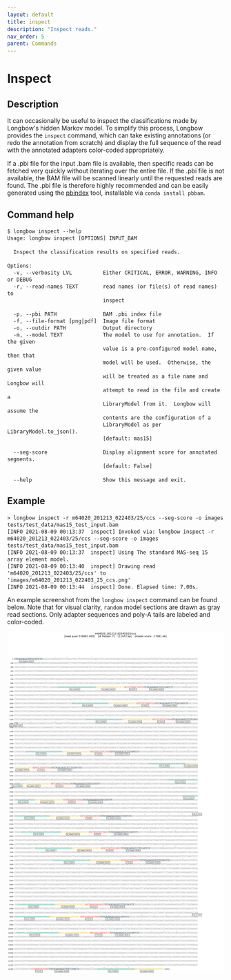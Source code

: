 ```yaml
---
layout: default
title: inspect 
description: "Inspect reads."
nav_order: 5
parent: Commands
---
```


# Inspect

## Description

It can occasionally be useful to inspect the classifications made by Longbow's hidden Markov model. To simplify this process, Longbow provides the `inspect` command, which can take existing annotations (or redo the annotation from scratch) and display the full sequence of the read with the annotated adapters color-coded appropriately.

If a .pbi file for the input .bam file is available, then specific reads can be fetched very quickly without iterating over the entire file.  If the .pbi file is not available, the BAM file will be scanned linearly until the requested reads are found. The .pbi file is therefore highly recommended and can be easily generated using the [pbindex](https://pbbam.readthedocs.io/en/latest/tools/pbindex.html) tool, installable via `conda install pbbam`.

## Command help

```
$ longbow inspect --help
Usage: longbow inspect [OPTIONS] INPUT_BAM

  Inspect the classification results on specified reads.

Options:
  -v, --verbosity LVL          Either CRITICAL, ERROR, WARNING, INFO or DEBUG
  -r, --read-names TEXT        read names (or file(s) of read names) to
                               inspect

  -p, --pbi PATH               BAM .pbi index file
  -f, --file-format [png|pdf]  Image file format
  -o, --outdir PATH            Output directory
  -m, --model TEXT             The model to use for annotation.  If the given
                               value is a pre-configured model name, then that
                               model will be used.  Otherwise, the given value
                               will be treated as a file name and Longbow will
                               attempt to read in the file and create a
                               LibraryModel from it.  Longbow will assume the
                               contents are the configuration of a
                               LibraryModel as per LibraryModel.to_json().
                               [default: mas15]

  --seg-score                  Display alignment score for annotated segments.
                               [default: False]

  --help                       Show this message and exit.
```

## Example

```
> longbow inspect -r m64020_201213_022403/25/ccs --seg-score -o images tests/test_data/mas15_test_input.bam
[INFO 2021-08-09 00:13:37  inspect] Invoked via: longbow inspect -r m64020_201213_022403/25/ccs --seg-score -o images tests/test_data/mas15_test_input.bam
[INFO 2021-08-09 00:13:37  inspect] Using The standard MAS-seq 15 array element model.
[INFO 2021-08-09 00:13:40  inspect] Drawing read 'm64020_201213_022403/25/ccs' to 'images/m64020_201213_022403_25_ccs.png'
[INFO 2021-08-09 00:13:44  inspect] Done. Elapsed time: 7.00s.
```

An example screenshot from the `longbow inspect` command can be found below.  Note that for visual clarity, `random` model sections are drawn as gray read sections.  Only adapter sequences and poly-A tails are labeled and color-coded.

![](../figures/m64020_201213_022403_25_ccs.png)

